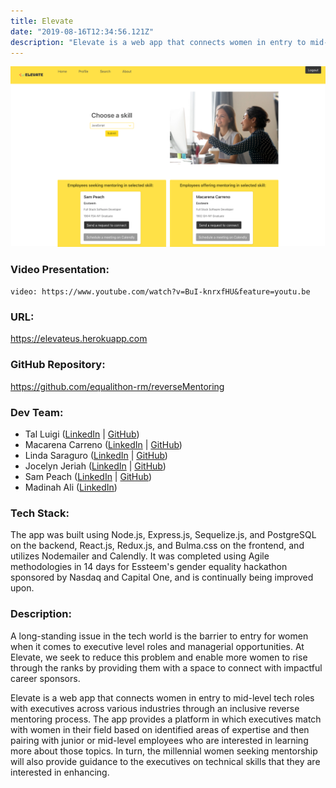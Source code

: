 ```yaml
---
title: Elevate
date: "2019-08-16T12:34:56.121Z"
description: "Elevate is a web app that connects women in entry to mid-level tech roles with executives across various industries through an inclusive reverse mentoring process. The app provides a platform in which executives match with women in their field based on identified areas of expertise and then pairing with junior or mid-level employees who are interested in learning more about those topics. In turn, the millennial women seeking mentorship will also provide guidance to the executives on technical skills that they are interested in enhancing."
---
```


![Elevate](./elevate.png)

### Video Presentation:

`video: https://www.youtube.com/watch?v=BuI-knrxfHU&feature=youtu.be`

### URL:

https://elevateus.herokuapp.com

### GitHub Repository:

https://github.com/equalithon-rm/reverseMentoring

### Dev Team:

- Tal Luigi ([LinkedIn](https://www.linkedin.com/in/talluigi) | [GitHub](https://github.com/luigilegion))
- Macarena Carreno ([LinkedIn](https://www.linkedin.com/in/mcarrenog) | [GitHub](https://github.com/macarenacarreno))
- Linda Saraguro ([LinkedIn](https://www.linkedin.com/in/linda-saraguro-123524122) | [GitHub](https://github.com/saragurol))
- Jocelyn Jeriah ([LinkedIn](https://www.linkedin.com/in/jocelynjeriah) | [GitHub](https://github.com/luminousbeam))
- Sam Peach ([LinkedIn](https://www.linkedin.com/in/sam-peach) | [GitHub](https://github.com/sam-peach))
- Madinah Ali ([LinkedIn](https://www.linkedin.com/in/madinahali))

### Tech Stack:

The app was built using Node.js, Express.js, Sequelize.js, and PostgreSQL on the backend, React.js, Redux.js, and Bulma.css on the frontend, and utilizes Nodemailer and Calendly. It was completed using Agile methodologies in 14 days for Essteem's gender equality hackathon sponsored by Nasdaq and Capital One, and is continually being improved upon.

### Description:

A long-standing issue in the tech world is the barrier to entry for women when it comes to executive level roles and managerial opportunities. At Elevate, we seek to reduce this problem and enable more women to rise through the ranks by providing them with a space to connect with impactful career sponsors.

Elevate is a web app that connects women in entry to mid-level tech roles with executives across various industries through an inclusive reverse mentoring process. The app provides a platform in which executives match with women in their field based on identified areas of expertise and then pairing with junior or mid-level employees who are interested in learning more about those topics. In turn, the millennial women seeking mentorship will also provide guidance to the executives on technical skills that they are interested in enhancing.
